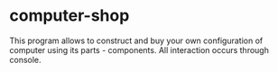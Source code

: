 # computer-shop

This program allows to construct and buy your own configuration of computer
using its parts - components.
All interaction occurs through console.